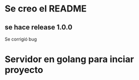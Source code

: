 # Se creo el README
## se hace release 1.0.0
Se corrigió bug
# Servidor en golang para inciar proyecto
